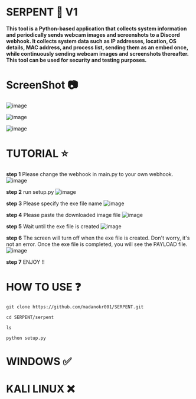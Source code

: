 # SERPENT 🐍 V1
**This tool is a Python-based application that collects system information and periodically sends webcam images and screenshots to a Discord webhook. It collects system data such as IP addresses, location, OS details, MAC address, and process list, sending them as an embed once, while continuously sending webcam images and screenshots thereafter. This tool can be used for security and testing purposes.**

# ScreenShot 📷
![image](https://github.com/user-attachments/assets/4a4aaca4-4ce9-440c-be68-83e4d6492704)

![image](https://github.com/user-attachments/assets/e53df18e-6e75-4571-a879-221d8878422e)

![image](https://github.com/user-attachments/assets/dc488993-0894-47f1-ba61-2d967aa95134)


# TUTORIAL ⭐
**step 1**
Please change the webhook in main.py to your own webhook.
![image](https://github.com/user-attachments/assets/769607db-19a5-4e80-9c4e-e2cefd47364e)

**step 2**
run setup.py
![image](https://github.com/user-attachments/assets/0fbe5c65-68aa-4bed-9825-950ed20c15b7)

**step 3**
Please specify the exe file name
![image](https://github.com/user-attachments/assets/0bbda25c-7756-4a03-b3a7-6a077995251d)

**step 4**
Please paste the downloaded image file
![image](https://github.com/user-attachments/assets/e9c01b12-70e3-443d-b6d8-b2d528591d47)

**step 5**
Wait until the exe file is created
![image](https://github.com/user-attachments/assets/06522225-014c-4288-a596-9c45d689e7f2)

**step 6**
The screen will turn off when the exe file is created. Don't worry, it's not an error.
Once the exe file is completed, you will see the PAYLOAD file.
![image](https://github.com/user-attachments/assets/083238f3-9497-4a88-b40f-3ff1dc565a4c)

**step 7**
ENJOY !!






# HOW TO USE ❓
```
git clone https://github.com/madanokr001/SERPENT.git
```
```
cd SERPENT/serpent
```
```
ls
```
```
python setup.py
```
# WINDOWS ✅
# KALI LINUX ❌
